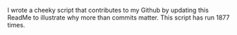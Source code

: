 I wrote a cheeky script that contributes to my Github by updating this ReadMe to illustrate why more than commits matter. This script has run 1877 times.